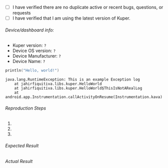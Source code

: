 - [ ] I have verified there are no duplicate active or recent bugs, questions, or requests
- [ ] I have verified that I am using the latest version of Kuper.

###### Device/dashboard info:
 - Kuper version: `?`
 - Device OS version: `?`
 - Device Manufacturer: `?`
 - Device Name: `?`

<!-- Please wrap code with correct syntax highlighting. -->

```kotlin
println("Hello, world!")
```

<!-- Please wrap logs with Gradle syntax highlighting (it makes them look better): -->

```Gradle
java.lang.RuntimeException: This is an example Exception log
    at jahirfiquitiva.libs.kuper.HelloWorld
    at jahirfiquitiva.libs.kuper.HelloWorld$ThisIsNotARealLog
    at android.app.Instrumentation.callActivityOnResume(Instrumentation.kava)
```
 
###### Reproduction Steps

1. 
2. 
3. 

###### Expected Result



###### Actual Result
